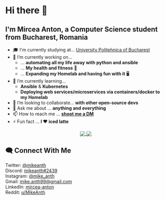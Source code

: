 # Hi there 👋

## I'm Mircea Anton, a Computer Science student from Bucharest, Romania

- 🎓 I'm currently studying at... [University Politehnica of Bucharest](https://international.upb.ro/)
- 🔭 I’m currently working on...
  - ... **automating all my life away with python and ansible**
  - ... **My health and fitness** 💪
  - ... **Expanding my Homelab and having fun with it** 🖥️
- 🌱 I’m currently learning...
  - **Ansible** & **Kubernetes**
  - **Deploying web services/microservices via containers/docker to my Homelab**
- 👯 I’m looking to collaborate... **with other open-source devs**
- 💬 Ask me about ... **anything and everything**
- 📫 How to reach me ... [**shoot me a DM**](#connect-with-me)
- ⚡ Fun fact ... **I ❤️ iced latte**

<center>
<a href="https://github.com/mirceanton">
  <img align="center" src="https://github-readme-stats.vercel.app/api?username=mirceanton&show_icons=true&theme=onedark&hide=stars" />
</a>
<a href="https://github.com/mirceanton">
  <img align="center" src="https://github-readme-stats.vercel.app/api/top-langs/?username=mirceanton&layout=compact&theme=onedark" />
</a>
</center>


## 🗨️ Connect With Me

Twitter: [@mikeanth](https://twitter.com/mikeanth)  
Discord: [mikeanth#2439](https://discordapp.com/users/637553176991629312)  
Instagram: [@mike_anth](https://www.instagram.com/mike_anth/)  
Gmail: [mike.anth99@gmail.com](mailto:mike.anth99@gmail.com?subject=[GitHub]%20Source%20Han%20Sans)  
LinkedIn: [mircea-anton](https://www.linkedin.com/in/mircea-anton-039b26168/)  
Reddit: [u/MikeAnth](https://www.reddit.com/user/MikeAnth)
